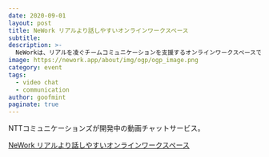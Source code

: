 ```yaml
---
date: 2020-09-01
layout: post
title: NeWork リアルより話しやすいオンラインワークスペース
subtitle: 
description: >-
  NeWorkは、リアルを凌ぐチームコミュニケーションを支援するオンラインワークスペースです。 大事な会議も、楽しい雑談も、ちょっとした相談も、これひとつ。 リモートワーク時代の新しい働き方を実現します。
image: https://nework.app/about/img/ogp/ogp_image.png
category: event
tags:
  - video chat
  - communication
author: goofmint
paginate: true
---
```

NTTコミュニケーションズが開発中の動画チャットサービス。

[NeWork リアルより話しやすいオンラインワークスペース](https://nework.app/)
